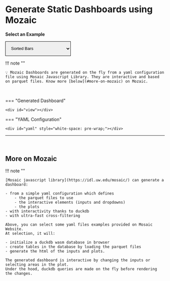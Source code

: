 # Generate Static Dashboards using Mozaic

**Select an Example**


<style>
.loader {
    border: 16px solid #f3f3f3; /* Light grey */
    border-top: 16px solid var(--md-primary-fg-color); /* Blue */
    border-radius: 50%;
    width: 120px;
    height: 120px;
    animation: spin 2s linear infinite;
}

@keyframes spin {
    0% { transform: rotate(0deg); }
    100% { transform: rotate(360deg); }
}

select#examples {
    padding: 1em;
    border-color: var(--md-primary-fg-color);
}
</style>

<select id="examples">
    <option value="aeromagnetic-survey">Aeromagnetic Survey</option>
    <option value="airline-travelers">Airline Travelers</option>
    <option value="athletes">Athletes</option>
    <option value="athlete-birth-waffle">Athlete Birth Waffle</option>
    <option value="athlete-height">Athlete Height Intervals</option>
    <option value="axes">Axes &amp; Gridlines</option>
    <option value="bias">Bias Parameter</option>
    <option value="contours">Contours</option>
    <option value="crossfilter">Crossfilter</option>
    <option value="density-groups">Density Groups</option>
    <option value="density1d">Density 1D</option>
    <option value="density2d">Density 2D</option>
    <option value="driving-shifts">Driving Shifts into Reverse</option>
    <option value="earthquakes-feed">Earthquakes Feed</option>
    <option value="earthquakes-globe">Earthquakes Globe</option>
    <option value="facet-interval">Facet Interval</option>
    <option value="flights-200k">Flights 200k</option>
    <option value="flights-10m">Flights 10M</option>
    <option value="flights-density">Flights Density</option>
    <option value="flights-hexbin">Flights Hexbin</option>
    <option value="gaia">Gaia Star Catalog</option>
    <option value="line-density">Line Density</option>
    <option value="line">Line</option>
    <option value="line-multi-series">Line Multi-Series</option>
    <option value="linear-regression">Linear Regression</option>
    <option value="linear-regression-10m">Linear Regression 10M</option>
    <option value="legends">Legends</option>
    <option value="mark-types">Mark Types</option>
    <option value="moving-average">Moving Average</option>
    <option value="normalize">Normalize Stocks</option>
    <option value="nyc-taxi-rides">NYC Taxi Rides</option>
    <option value="observable-latency">Observable Latency</option>
    <option value="overview-detail">Overview + Detail</option>
    <option value="pan-zoom">Pan + Zoom</option>
    <option value="population-arrows">Population Arrows</option>
    <option value="presidential-opinion">Presidential Opinion</option>
    <option value="protein-design">Protein Design</option>
    <option value="region-tests">Region Tests</option>
    <option value="seattle-temp">Seattle Temperatures</option>
    <option value="sorted-bars" selected>Sorted Bars</option>
    <option value="splom">Scatter Plot Matrix</option>
    <option value="symbols">Symbols</option>
    <option value="table">Table</option>
    <option value="unemployment">Unemployment</option>
    <option value="us-county-map">U.S. County Map</option>
    <option value="us-state-map">U.S. State Map</option>
    <option value="voronoi">Voronoi</option>
    <option value="walmart-openings">Walmart Openings</option>
    <option value="weather">Seattle Weather</option>
    <option value="wind-map">Wind Map</option>
    <option value="wnba-shots">WNBA Shot Chart</option>
</select>

!!! note ""

    💡 Mozaic Dashboards are generated on the fly from a yaml configuration file using Mosaic Javascript Library. They are interactive and based on parquet files. Know more [below](#more-on-mozaic) on Mozaic.


<br>

=== "Generated Dashboard"

    <div id="view"></div>

=== "YAML Configuration"

    <div id="yaml" style="white-space: pre-wrap;"></div>


---

<br>

## More on Mozaic

!!! note ""

    [Mosaic javascript library](https://idl.uw.edu/mosaic/) can generate a dashboard:

    - from a simple yaml configuration which defines
        - the parquet files to use
        - the interactive elements (inputs and dropdowns)
        - the plots
    - with interactivity thanks to duckdb
    - with ultra-fast cross-filtering

    Above, you can select some yaml files examples provided on Mosaic Website.
    At selection, it will:

    - initialize a duckdb wasm database in browser
    - create tables in the database by loading the parquet files
    - generate the html of the inputs and plots.

    The generated dashboard is interactive by changing the inputs or selecting areas in the plot.
    Under the hood, duckdb queries are made on the fly before rendering the changes.




<script type="module">
  import { load } from '../assets/mosaic.js';

  const view = document.querySelector('#view');
  const yaml = document.querySelector('#yaml');
  const exampleMenu = document.querySelector('#examples');

  const baseURL = 'https://idl.uw.edu/mosaic/';

  async function loadDashboard() {
    const specURL = `${baseURL}specs/yaml/${exampleMenu.value}.yaml`;
    await load(specURL, baseURL, view, yaml);
  }

  exampleMenu.addEventListener('change', loadDashboard);

  loadDashboard();

</script>
